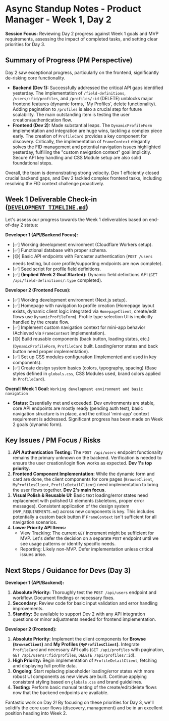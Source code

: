 # Async Standup Notes - Product Manager - Week 1, Day 2

**Session Focus:** Reviewing Day 2 progress against Week 1 goals and MVP requirements, assessing the impact of completed tasks, and setting clear priorities for Day 3.

## Summary of Progress (PM Perspective)

Day 2 saw exceptional progress, particularly on the frontend, significantly de-risking core functionality.

*   **Backend (Dev 1):** Successfully addressed the critical API gaps identified yesterday. The implementation of `/field-definitions`, `/users/:fid/profiles`, and `/profiles/:id` (DELETE) unblocks major frontend features (dynamic forms, 'My Profiles', delete functionality). Adding pagination to `/profiles` is also a crucial step for future scalability. The main outstanding item is testing the user creation/authentication flow.
*   **Frontend (Dev 2):** Made substantial leaps. The `DynamicProfileForm` implementation and integration are huge wins, tackling a complex piece early. The creation of `ProfileCard` provides a key component for discovery. Critically, the implementation of `FrameContext` elegantly solves the FID management and potential navigation issues highlighted yesterday, fulfilling the "custom navigation context" goal implicitly. Secure API key handling and CSS Module setup are also solid foundational steps.

Overall, the team is demonstrating strong velocity. Dev 1 efficiently closed crucial backend gaps, and Dev 2 tackled complex frontend tasks, including resolving the FID context challenge proactively.

## Week 1 Deliverable Check-in ([`DEVELOPMENT_TIMELINE.md`](../../docs/DEVELOPMENT_TIMELINE.md))

Let's assess our progress towards the Week 1 deliverables based on end-of-day 2 status:

**Developer 1 (API/Backend Focus):**
*   [✅] Working development environment (Cloudflare Workers setup).
*   [✅] Functional database with proper schema.
*   [🟡] Basic API endpoints with Farcaster authentication (`POST /users` needs testing, but core profile/supporting endpoints are now complete).
*   [✅] Seed script for profile field definitions.
*   [✅] **(Implied Week 2 Goal Started):** Dynamic field definitions API (`GET /api/field-definitions/:type` completed).

**Developer 2 (Frontend Focus):**
*   [✅] Working development environment (Next.js setup).
*   [✅] Homepage with navigation to profile creation (Homepage layout exists, dynamic client logic integrated via `HomepageClient`, create/edit flows use `DynamicProfileForm`). Profile type selection UI is implicitly handled by the create flow.
*   [✅] Implement custom navigation context for mini-app behavior (Achieved via `FrameContext` implementation).
*   [🟡] Build reusable components (back button, loading states, etc.) (`DynamicProfileForm`, `ProfileCard` built. Loading/error states and back button need proper implementation).
*   [✅] Set up CSS modules configuration (Implemented and used in key components).
*   [✅] Create design system basics (colors, typography, spacing) (Base styles defined in `globals.css`, CSS Modules used, brand colors applied in `ProfileCard`).

**Overall Week 1 Goal:** `Working development environment and basic navigation`
*   **Status:** Essentially met and exceeded. Dev environments are stable, core API endpoints are mostly ready (pending auth test), basic navigation structure is in place, and the critical 'mini-app' context requirement is addressed. Significant progress has been made on Week 2 goals (dynamic form).

## Key Issues / PM Focus / Risks

1.  **API Authentication Testing:** The `POST /api/users` endpoint functionality remains the primary unknown on the backend. Verification is needed to ensure the user creation/login flow works as expected. **Dev 1's top priority.**
2.  **Frontend Component Implementation:** While the dynamic form and card are done, the client components for core pages (`BrowseClient`, `MyProfilesClient`, `ProfileDetailClient`) need implementation to bring the user flows together. **Dev 2's main focus.**
3.  **Visual Polish & Reusable UI:** Basic text loading/error states need replacement with polished UI elements (skeletons, proper error messages). Consistent application of the design system (`MVP_REQUIREMENTS.md`) across new components is key. This includes potentially a custom back button if `FrameContext` isn't sufficient for all navigation scenarios.
4.  **Lower Priority API Items:**
    *   View Tracking: The current `GET` increment might be sufficient for MVP. Let's defer the decision on a separate `POST` endpoint until we see usage patterns or identify specific needs.
    *   Reporting: Likely non-MVP. Defer implementation unless critical issues arise.

## Next Steps / Guidance for Devs (Day 3)

**Developer 1 (API/Backend):**
1.  **Absolute Priority:** Thoroughly test the `POST /api/users` endpoint and workflow. Document findings or necessary fixes.
2.  **Secondary:** Review code for basic input validation and error handling improvements.
3.  **Standby:** Be available to support Dev 2 with any API integration questions or minor adjustments needed for frontend implementation.

**Developer 2 (Frontend):**
1.  **Absolute Priority:** Implement the client components for **Browse (`BrowseClient`)** and **My Profiles (`MyProfilesClient`)**. Integrate `ProfileCard` and necessary API calls (`GET /api/profiles` with pagination, `GET /api/users/:fid/profiles`, `DELETE /api/profiles/:id`).
2.  **High Priority:** Begin implementation of `ProfileDetailClient`, fetching and displaying full profile data.
3.  **Ongoing:** Start replacing placeholder loading/error states with more robust UI components as new views are built. Continue applying consistent styling based on `globals.css` and brand guidelines.
4.  **Testing:** Perform basic manual testing of the create/edit/delete flows now that the backend endpoints are available.

Fantastic work on Day 2! By focusing on these priorities for Day 3, we'll solidify the core user flows (discovery, management) and be in an excellent position heading into Week 2. 